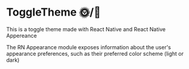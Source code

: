 # ToggleTheme :sun_with_face:/:first_quarter_moon_with_face:
This is a toggle theme made with React Native and React Native Appereance 

The RN Appearance module exposes information about the user's appearance preferences, such as their preferred color scheme (light or dark)
